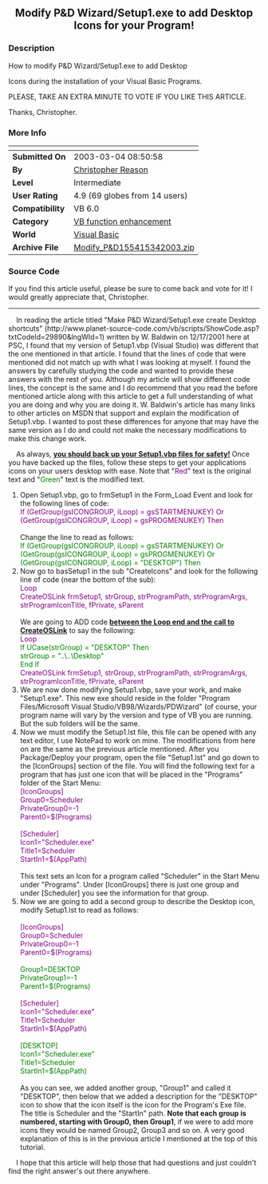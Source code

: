 ﻿<div align="center">

## Modify P&D Wizard/Setup1\.exe to add Desktop Icons for your Program\!


</div>

### Description

How to modify P&D Wizard/Setup1.exe to add Desktop

Icons during the installation of your Visual Basic Programs.

PLEASE, TAKE AN EXTRA MINUTE TO VOTE IF YOU LIKE THIS ARTICLE.

Thanks, Christopher.
 
### More Info
 


<span>             |<span>
---                |---
**Submitted On**   |2003-03-04 08:50:58
**By**             |[Christopher Reason](https://github.com/Planet-Source-Code/PSCIndex/blob/master/ByAuthor/christopher-reason.md)
**Level**          |Intermediate
**User Rating**    |4.9 (69 globes from 14 users)
**Compatibility**  |VB 6\.0
**Category**       |[VB function enhancement](https://github.com/Planet-Source-Code/PSCIndex/blob/master/ByCategory/vb-function-enhancement__1-25.md)
**World**          |[Visual Basic](https://github.com/Planet-Source-Code/PSCIndex/blob/master/ByWorld/visual-basic.md)
**Archive File**   |[Modify\_P&D155415342003\.zip](https://github.com/Planet-Source-Code/christopher-reason-modify-p-d-wizard-setup1-exe-to-add-desktop-icons-for-your-program__1-43727/archive/master.zip)





### Source Code

If you find this article useful, please be sure to come back and vote for it! I would greatly appreciate that, Christopher.
________________________________
<p>    In reading the article titled "Make P&D
Wizard/Setup1.exe create Desktop shortcuts" (http://www.planet-source-code.com/vb/scripts/ShowCode.asp?txtCodeId=29890&lngWId=1) written by W. Baldwin on
12/17/2001 here at PSC, I found that my version of Setup1.vbp (Visual Studio)
was different that the one mentioned in that article. I found that the lines of
code that were mentioned did not match up with what I was looking at myself. I
found the answers by carefully studying the code and wanted to provide these
answers with the rest of you. Although my article will show different code
lines, the concept is the same and I do recommend that you read the before
mentioned article along with this article to get a full understanding of what
you are doing and why you are doing it. W. Baldwin's article has many links to
other articles on MSDN that support and explain the modification of Setup1.vbp.
I wanted to post these differences for anyone that may have the same version as
I do and could not make the necessary modifications to make this change work.</p>
<p>    As always, <b><u>you should back up your Setup1.vbp files
for safety!</u></b> Once you have backed up the files, follow these steps to get
your applications icons on your users desktop with ease. Note that "<font color="#800080">Red</font>"
text is the original text and "<font color="#008000">Green</font>"
text is the modified text.</p>
<ol>
 <li>Open Setup1.vbp, go to frmSetup1 in the Form_Load Event and look for the
 following lines of code:<br>
 <font color="#800080">If (GetGroup(gsICONGROUP, iLoop) = gsSTARTMENUKEY) Or (GetGroup(gsICONGROUP, iLoop) =
 gsPROGMENUKEY) Then<br>
 <br>
 </font>Change the line to read as follows:<br>
 <font color="#008000">If (GetGroup(gsICONGROUP, iLoop) = gsSTARTMENUKEY) Or (GetGroup(gsICONGROUP, iLoop) = gsPROGMENUKEY) Or (GetGroup(gsICONGROUP, iLoop) = "DESKTOP") Then</font></li>
 <li>Now go to basSetup1 in the sub "CreateIcons" and look for the
 following line of code (near the bottom of the sub):<br>
 <font color="#800080">Loop</font><br>
 <font color="#800080">CreateOSLink frmSetup1, strGroup, strProgramPath, strProgramArgs, strProgramIconTitle, fPrivate, sParent<br>
 <br>
 </font>We are going to ADD code <b><u>between the Loop end and the call to
 CreateOSLink</u></b> to say the following:<br>
 <font color="#800080">Loop</font><br>
 <font color="#008000"> If UCase(strGroup) = "DESKTOP" Then<br>
 strGroup = "..\..\Desktop"<br>
 End If</font><font color="#008080"><br>
 </font><font color="#800080">CreateOSLink frmSetup1, strGroup,
 strProgramPath, strProgramArgs, strProgramIconTitle, fPrivate, sParent</font></li>
 <li>We are now done modifying Setup1.vbp, save your work, and make
 "Setup1.exe". This new exe should reside in the folder
 "Program Files/Microsoft Visual Studio/VB98/Wizards/PDWizard" (of
 course, your program name will vary by the version and type of VB you are
 running. But the sub folders will be the same.</li>
 <li>Now we must modify the Setup1.lst file, this file can be opened with any
 text editor, I use NotePad to work on mine. The modifications from here on
 are the same as the previous article mentioned. After you Package/Deploy
 your program, open the file "Setup1.lst" and go down to the [IconGroups]
 section of the file. You will find the following text for a program that has
 just one icon that will be placed in the "Programs" folder of the
 Start Menu:<br>
 <font color="#800080">[IconGroups]<br>
 Group0=Scheduler<br>
 PrivateGroup0=-1<br>
 Parent0=$(Programs)<br>
 <br>
 [Scheduler]<br>
 Icon1="Scheduler.exe"<br>
 Title1=Scheduler<br>
 StartIn1=$(AppPath)<br>
 <br>
 </font>This text sets an Icon for a program called "Scheduler" in
 the Start Menu under "Programs". Under [IconGroups] there is just
 one group and under [Scheduler] you see the information for that group.<br>
 </li>
 <li>Now we are going to add a second group to describe the Desktop icon,
 modify Setup1.lst to read as follows:<br>
 <br>
 <font color="#800080">[IconGroups]<br>
 Group0=Scheduler<br>
 PrivateGroup0=-1<br>
 Parent0=$(Programs)<br>
 </font><br>
 <font color="#008000">Group1=DESKTOP<br>
 PrivateGroup1=-1<br>
 Parent1=$(Programs)<br>
 </font><br>
 <font color="#800080">[Scheduler]<br>
 Icon1="Scheduler.exe"<br>
 Title1=Scheduler<br>
 StartIn1=$(AppPath)<br>
 </font><br>
 <font color="#008000">[DESKTOP]<br>
 Icon1="Scheduler.exe"<br>
 Title1=Scheduler<br>
 StartIn1=$(AppPath)<br>
 <br>
 </font>As you can see, we added another group, "Group1" and called
 it "DESKTOP", then below that we added a description for the
 "DESKTOP" icon to show that the icon itself is the icon for the
 Program's Exe file. The title is Scheduler and the "StartIn" path.
 <b>Note that each group is numbered, starting with Group0, then Group1</b>,
 if we were to add more icons they would be named Group2, Group3 and so on. A
 very good explanation of this is in the previous article I mentioned at the
 top of this tutorial.</li>
</ol>
<p>    I hope that this article will help those that had
questions and just couldn't find the right answer's out there anywhere.<font color="#008000"><br>
</font></p>

